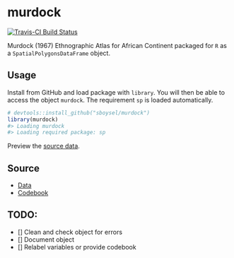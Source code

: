 # murdock

[![Travis-CI Build Status](https://travis-ci.org/sboysel/murdock.svg?branch=master)](https://travis-ci.org/sboysel/murdock)

Murdock (1967) Ethnographic Atlas for African Continent packaged for `R` as a 
`SpatialPolygonsDataFrame` object.

## Usage
Install from GitHub and load package with `library`.  You will then be able to 
access the object `murdock`.  The requirement `sp` is loaded automatically.
```r
# devtools::install_github("sboysel/murdock")
library(murdock)
#> Loading murdock
#> Loading required package: sp
```

Preview the [source data](https://github.com/sboysel/murdock/blob/master/data-raw/Murdock_EA_2011_vkZ.geojson).

## Source

* [Data](https://worldmap.harvard.edu/data/geonode:Murdock_EA_2011_vkZ)
* [Codebook](http://intersci.ss.uci.edu/wiki/index.php/Ethnographic_Atlas#Rdata_format_version_of_Ethnographic_Atlas)

## TODO:

- [] Clean and check object for errors
- [] Document object
- [] Relabel variables or provide codebook


